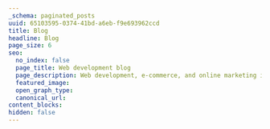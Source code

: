 ```yaml
---
_schema: paginated_posts
uuid: 65103595-0374-41bd-a6eb-f9e693962ccd
title: Blog
headline: Blog
page_size: 6
seo:
  no_index: false
  page_title: Web development blog
  page_description: Web development, e-commerce, and online marketing insights by Ed Meehan.
  featured_image:
  open_graph_type:
  canonical_url:
content_blocks:
hidden: false
---
```


